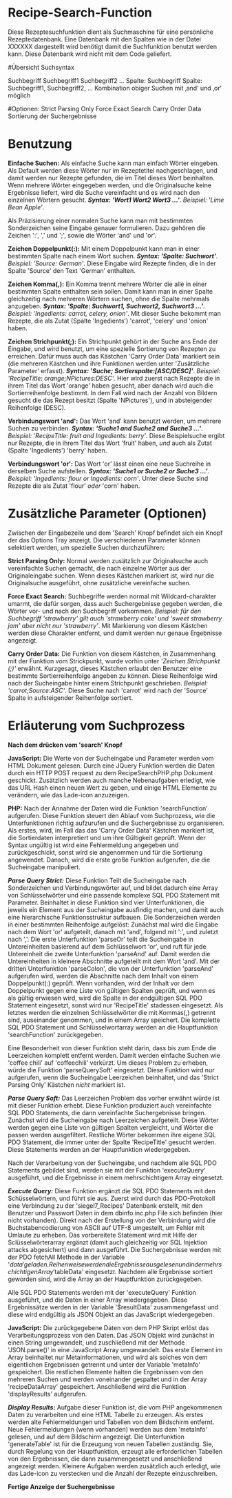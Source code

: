 # Recipe-Search-Function
Diese Rezeptesuchfunktion dient als Suchmaschine für eine persönliche Rezeptedatenbank. Eine Datenbank mit den Spalten wie in der Datei XXXXXX dargestellt wird benötigt damit die Suchfunktion benutzt werden kann. Diese Datenbank wird nicht mit dem Code geliefert. 

#Übersicht Suchsyntax

Suchbegriff
Suchbegriff1 Suchbegriff2 …
Spalte: Suchbegriff
Spalte: Suchbegriff1, Suchbegriff2, …
Kombination obiger Suchen mit ‚and‘ und ‚or‘ möglich

#Optionen:
Strict Parsing Only
Force Exact Search
Carry Order Data
Sortierung der Suchergebnisse

# Benutzung
**Einfache Suchen:** Als einfache Suche kann man einfach Wörter eingeben. Als Default werden diese Wörter nur im Rezeptetitel
nachgeschlagen, und damit werden nur Rezepte gefunden, die im Titel dieses Wort beinhalten. Wenn mehrere Wörter
eingegeben werden, und die Originalsuche keine Ergebnisse liefert, wird die Suche vereinfacht und es wird nach den
einzelnen Wörtern gesucht. ***Syntax: 'Wort1 Wort2 Wort3 ...'***. *Beispiel: 'Lime Bean Apple'*.

Als Präzisierung einer normalen Suche kann man mit bestimmten Sonderzeichen seine Eingabe genauer formulieren. Dazu gehören die Zeichen ':', ',' und ';', sowie die Wörter 'and' und 'or'. 

**Zeichen Doppelpunkt(:):** Mit einem Doppelpunkt kann man in einer bestimmten Spalte nach einem Wort suchen. ***Syntax:
'Spalte: Suchwort'***. *Beispiel: 'Source: German'*. Diese Eingabe wird Rezepte finden, die in der Spalte 'Source' den Text 'German' enthalten.

**Zeichen Komma(,):** Ein Komma trennt mehrere Wörter die alle in einer bestimmten Spalte enthalten sein sollen. Damit kann man
in einer Spalte gleichzeitig nach mehreren Wörtern suchen, ohne die Spalte mehrmals anzugeben. ***Syntax: 'Spalte: Suchwort1,
Suchwort2, Suchwort3 ...'***. *Beispiel: 'Ingedients: carrot, celery, onion'*. Mit dieser Suche bekommt man Rezepte, die als
Zutat (Spalte 'Ingedients') 'carrot', 'celery' und 'onion' haben. 

**Zeichen Strichpunkt(;):** Ein Strichpunkt gehört in der Suche ans Ende der Eingabe, und wird benutzt, um eine spezielle Sortierung von Rezepten zu erreichen. Dafür muss auch das Kästchen 'Carry Order Data' markiert sein (die mehreren Kästchen und ihre Funktionen werden unter 'Zusätzliche Parameter' erfasst). ***Syntax: 'Suche; Sortierspalte:[ASC/DESC]'***. *Beispiel: 'RecipeTitle: orange;NPictures:DESC'*. Hier wird zuerst nach Rezepte die in ihrem Titel das Wort 'orange' haben gesucht, aber danach wird auch die Sortierreihenfolge bestimmt. In dem Fall wird nach der Anzahl von Bildern gesucht die das Rezept besitzt (Spalte 'NPictures'), und in absteigender Reihenfolge (DESC). 

**Verbindungswort 'and':** Das Wort 'and' kann benutzt werden, um mehrere Suchen zu verbinden. ***Syntax: 'Suche1 and Suche2
and Suche3 ...'***. *Beispiel: 'RecipeTitle: fruit and Ingedients: berry'*. Diese Beispielsuche ergibt nur Rezepte, die in ihrem
Titel das Wort 'fruit' haben, *und* auch als Zutat (Spalte 'Ingedients') 'berry' haben.

**Verbindungswort 'or':** Das Wort 'or' lässt einen eine neue Suchreihe in derselben Suche aufstellen. ***Syntax: 'Suche1 or
Suche2 or Suche3 ...'***. *Beispiel: 'Ingedients: flour or Ingedients: corn'*. Unter diese Suche sind Rezepte die als Zutat
'flour' *oder* 'corn' haben.

# Zusätzliche Parameter (Optionen)
Zwischen der Eingabezeile und dem 'Search' Knopf befindet sich ein Knopf der das Options Tray anzeigt. Die verschiedenen
Parameter können selektiert werden, um spezielle Suchen durchzuführen:

**Strict Parsing Only:** Normal werden zusätzlich zur Originalsuche auch vereinfachte Suchen gemacht, die nach einzelne Wörter
aus der Originaleingabe suchen. Wenn dieses Kästchen markiert ist, wird nur die Originalsuche ausgeführt, ohne zusätzliche
vereinfache suchen.

**Force Exact Search:** Suchbegriffe werden normal mit Wildcard-charakter umarmt, die dafür sorgen, dass auch Suchergebnisse
gegeben werden, die Wörter vor- und nach den Suchbegriff vorkommen. *Beispiel: für den Suchbegriff 'strawberry' gilt auch
'strawberry cake' und 'sweet strawberry jam' aber nicht nur 'strawberry'*. Mit Markierung von diesem Kästchen werden diese
Charakter entfernt, und damit werden nur genaue Ergebnisse angezeigt.

**Carry Order Data:** Die Funktion von diesem Kästchen, in Zusammenhang mit der Funktion vom Strickpunkt, wurde vorhin unter
*'Zeichen Strichpunkt (;)'* erwähnt. Kurzgesagt, dieses Kästchen erlaubt den Benutzer eine bestimmte Sortierreihenfolge angeben zu können. Diese Reihenfolge wird nach der Sucheingabe hinter einem Strichpunkt geschrieben. *Beispiel: 'carrot;Source:ASC'*. Diese Suche nach 'carrot' wird nach der 'Source' Spalte in aufsteigender Reihenfolge sortiert.

# Erläuterung vom Suchprozess
**Nach dem drücken vom 'search' Knopf**

**JavaScript:** Die Werte von der Sucheingabe und Parameter werden vom HTML Dokument gelesen. Durch eine JQuery Funktion werden
die Daten durch ein HTTP POST request zu dem RecipeSearchPHP.php Dokument geschickt. Zusätzlich werden auch manche Nebenaufgaben
erledigt, wie das URL Hash einen neuen Wert zu geben, und einige HTML Elemente zu verändern, wie das Lade-icon anzuzeigen.

**PHP:** Nach der Annahme der Daten wird die Funktion 'searchFunction' aufgerufen. Diese Funktion steuert den Ablauf vom
Suchprozess, wie die Unterfunktionen richtig aufzurufen und die Suchergebnisse zu organisieren. Als erstes, wird, im Fall das
das 'Carry Order Data' Kästchen markiert ist, die Sortierdaten interpretiert und um ihre Gültigkeit geprüft. Wenn der Syntax
ungültig ist wird eine Fehlermeldung angegeben und zurückgeschickt, sonst wird sie angenommen und für die Sortierung angewendet.
Danach, wird die erste große Funktion aufgerufen, die die Sucheingabe manipuliert.

***Parse Query Strict:*** Diese Funktion Teilt die Sucheingabe nach Sonderzeichen und Verbindungswörter auf, und bildet dadurch
eine Array von Schlüsselwörter und eine passende komplexe SQL PDO Statement mit Parameter. Beinhaltet in diese Funktion sind
vier Unterfunktionen, die jeweils ein Element aus der Sucheingabe ausfindig machen, und damit auch eine hierarchische
Funktionsstruktur aufbauen. Die Sonderzeichen werden in einer bestimmten Reihenfolge aufgelöst: Zunächst mal wird die Eingabe
nach dem Wort 'or' aufgeteilt, danach mit 'and', folgend mit ':', und zuletzt nach ','. Die erste Unterfunktion 'parseOr' teilt
die Sucheingabe in Untereinheiten basierend auf dem Schlüsselwort 'or', und ruft für jede Untereinheit die zweite Unterfunktion
'parseAnd' auf. Damit werden die Untereinheiten in kleinere Abschnitte aufgeteilt mit dem Wort 'and'. Mit der dritten
Unterfunktion 'parseColon', die von der Unterfunktion 'parseAnd' aufgerufen wird, werden die Abschnitte nach dem Inhalt von
einem Doppelpunkt(:) geprüft. Wenn vorhanden, wird der Inhalt vor dem Doppelpunkt gegen eine Liste von gültigen Spalten
geprüft, und wenn es als gültig erwiesen wird, wird die Spalte in der endgültigen SQL PDO Statement eingesetzt, sonst wird nur
'RecipeTitle' stadessen eingesetzt. Als letztes werden die einzelnen Schlüsselwörter die mit Kommas(,) getrennt sind,
auseinander genommen, und in einem Array speichert. Die komplette SQL PDO Statement und Schlüsselwortarray werden an die
Hauptfunktion 'searchFunction' zurückgegeben. 

Eine Besonderheit von dieser Funktion steht darin, dass bis zum Ende die Leerzeichen komplett entfernt werden. Damit werden
einfache Suchen wie 'coffee chili' auf 'coffeechili' verkürzt. Um dieses Problem zu erheben, würde die Funktion
'parseQuerySoft' eingesetzt. Diese Funktion wird nur aufgerufen, wenn die Sucheingabe Leerzeichen beinhaltet, und das 'Strict
Parsing Only' Kästchen *nicht* markiert ist. 

***Parse Query Soft:*** Das Leerzeichen Problem das vorher erwähnt würde ist mit dieser Funktion erhebt. Diese Funktion 
produziert auch vereinfachte SQL PDO Statements, die dann vereinfachte Suchergebnisse bringen. Zunächst wird die Sucheingabe
nach Leerzeichen aufgeteilt. Diese Wörter werden gegen eine Liste von gültigen Spalten vergleicht, und Wörter die passen werden
ausgefiltert. Restliche Wörter bekommen ihre eigene SQL PDO Statement, die immer unter der Spalte 'RecipeTitle' gesucht werden.
Diese Statements werden an der Hauptfunktion wiedergegeben.

Nach der Verarbeitung von der Sucheingabe, und nachdem alle SQL PDO Statements gebildet sind, werden sie mit der Funktion
'executeQuery' ausgeführt, und die Ergebnisse in einem mehrschichtigem Array eingesetzt.

***Execute Query:*** Diese Funktion ergänzt die SQL PDO Statements mit den Schüsselwörtern, und führt sie aus. Zuerst wird durch
das PDO-Protokoll eine Verbindung zu der 'siegel7_Recipes' Datenbank erstellt, mit den Benutzer und Passwort Daten in dem
dbinfo.inc.php File sich befinden (hier nicht vorhanden). Direkt nach der Erstellung von der Verbindung wird die
Buchstabencodierung von ASCII auf UTF-8 umgestellt, um Fehler mit Umlaute zu erheben. Das vorbereitete Statement wird mit Hilfe
der Sclüsselwörterarray ergänzt (damit auch gleichzeitig vor SQL Injektion attacks abgesichert) und dann ausgeführt. Die
Suchergebnisse werden mit der PDO fetchAll Methode in der Variable '$data' geladen. Reihenweise werden die Ergebnisse ausgelesen
und in der mehrschichtigen Array '$tableData' eingesetzt. Nachdem alle Ergebnisse sortiert geworden sind, wird die Array an der
Hauptfunktion zurückgegeben.
 
Alle SQL PDO Statements werden mit der 'executeQuery' Funktion ausgeführt, und die Daten in einer Array wiedergegeben. Diese
Ergebnissätze werden in der Variable '$resultData' zusammengefasst und diese wird endgültig als JSON Objekt an das JavaScript
wiedergegeben.

**JavaScript:** Die zurückgegebene Daten von dem PHP Skript erlöst das Verarbeitungsprozess von den Daten. Das JSON Objekt wird
zunächst in einen String umgewandelt, und zuschließend mit der Methode 'JSON.parse()' in eine JavaScript Array umgewandelt. Das
erste Element im Array beinhaltet nur Metainformationen, und wird als solches von dem eigentlichen Ergebnissen getrennt und
unter der Variable 'metaInfo' gespeichert. Die restlichen Elemente halten die Ergebnissen von den mehreren Suchen und werden
voneinander gespaltet und in der Array 'recipeDataArray' gespeichert. Anschließend wird die Funktion 'displayResults' aufgerufen.

***Display Results:*** Aufgabe dieser Funktion ist, die vom PHP angekommenen Daten zu verarbeiten und eine HTML Tabelle zu
erzeugen. Als erstes werden alte Fehlermeldungen und Tabellen von dem Bildschirm entfernt. Neue Fehlermeldungen (wenn vorhanden)
werden aus dem 'metaInfo' gelesen, und auf dem Bildschirm angezeigt. Die Unterfunktion 'generateTable' ist für die Erzeugung von
neuen Tabellen zuständig. Sie, durch Regelung von der Hauptfunktion, erzeugt alle erforderlichen Tabellen von den Ergebnissen,
die dann zusammengesetzt und anschließend angezeigt werden. Kleinere Aufgaben werden zusätzlich auch erledigt, wie das Lade-icon
zu verstecken und die Anzahl der Rezepte einzuschreiben.

**Fertige Anzeige der Suchergebnisse**

